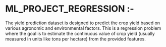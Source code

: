 # ML_PROJECT_REGRESSION :-
The yield prediction dataset is designed to predict the crop yield based on various agronomic and environmental factors. This is a regression problem where the goal is to estimate the continuous value of crop yield (usually measured in units like tons per hectare) from the provided features.
